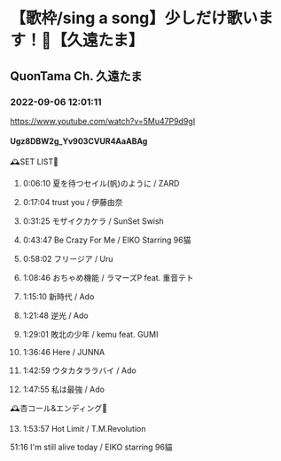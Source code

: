 # 【歌枠/sing a song】少しだけ歌います！🎤【久遠たま】

## QuonTama Ch. 久遠たま

### 2022-09-06 12:01:11

https://www.youtube.com/watch?v=5Mu47P9d9gI

#### Ugz8DBW2g_Yv903CVUR4AaABAg

🕰SET LIST🥀



01. 0:06:10 夏を待つセイル(帆)のように / ZARD

02. 0:17:04 trust you / 伊藤由奈

03. 0:31:25 モザイクカケラ / SunSet Swish

04. 0:43:47 Be Crazy For Me / EIKO Starring 96猫

05. 0:58:02 フリージア / Uru

06. 1:08:46 おちゃめ機能 / ラマーズP feat. 重音テト

07. 1:15:10 新時代 / Ado

08. 1:21:48 逆光 / Ado

09. 1:29:01 ​敗北の少年  / kemu feat. GUMI

10. 1:36:46 Here / JUNNA

11. 1:42:59 ウタカタララバイ / Ado

12. 1:47:55 私は最強 / Ado



​🕰杏コール&エンディング🥀



13. 1:53:57 ​Hot Limit / T.M.Revolution



51:16 I'm still alive today / EIKO starring 96貓

